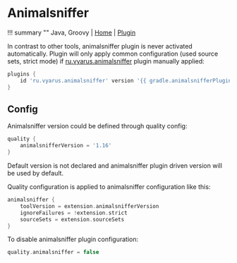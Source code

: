 # Animalsniffer

!!! summary ""
    Java, Groovy | 
    [Home](http://www.mojohaus.org/animal-sniffer/) | 
    [Plugin](https://github.com/xvik/gradle-animalsniffer-plugin) 
    
In contrast to other tools, animalsniffer plugin is never activated automatically. Plugin will only 
apply common configuration (used source sets, strict mode) if [ru.vyarus.animalsniffer](https://github.com/xvik/gradle-animalsniffer-plugin) 
plugin manually applied:

```groovy
plugins {
    id 'ru.vyarus.animalsniffer' version '{{ gradle.animalsnifferPlugin }}'
}
```

## Config

Animalsniffer version could be defined through quality config:

```groovy
quality {
    animalsnifferVersion = '1.16'
}
```    

Default version is not declared and animalsniffer plugin driven version will be used by default.

Quality configuration is applied to animalsniffer configuration like this:

```groovy
animalsniffer {
    toolVersion = extension.animalsnifferVersion
    ignoreFailures = !extension.strict
    sourceSets = extension.sourceSets    
}
```

To disable animalsniffer plugin configuration:

```groovy
quality.animalsniffer = false
```